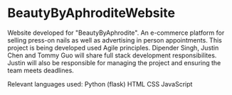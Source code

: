 # BeautyByAphroditeWebsite
Website developed for "BeautyByAphrodite".  An e-commerce platform for selling press-on nails as well as advertising in person appointments.
This project is being developed used Agile principles.  Dipender Singh, Justin Chen and Tommy Guo will share full stack development responsibilites.  Justin will also be responsible for managing the project and ensuring the team meets deadlines.

Relevant languages used:
Python (flask)
HTML 
CSS
JavaScript
